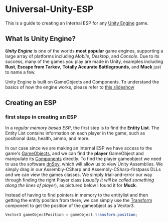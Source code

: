 # Universal-Unity-ESP
This is a guide to creating an Internal ESP for any [Unity Engine](https://en.wikipedia.org/wiki/Unity_(game_engine)) game.


## What Is Unity Engine?
***Unity Engine*** is one of the worlds **most popular** game engines, supporting a large array of platforms including *Mobile*, *Desktop*, and *Console*. Due to its success, many of the games you play are made in Unity, examples including **Rust**, **Escape from Tarkov**, **Totally Accurate Battlegrounds**, and **Muck** just to name a few. 

Unity Engine is built on GameObjects and Components. To understand the basics of how the engine works, please refer to [this slideshow](https://docs.google.com/presentation/d/1WvvUawFCj1t6eMqJY-LkWjJ2yWhQhqUnKAMLNBLQ2pM/edit?usp=sharing)   

## Creating an ESP

### first steps in creating an ESP
In a *regular memory based ESP*, the first step is to find the **Entity List**. The Entity List contains information on each player in the game, such as positional data, health, ammo, and more. 

In our case since we are making an Internal ESP we have access to the game's [GameObjects](https://docs.unity3d.com/ScriptReference/GameObject.html), and we can find the **player** GameObject and manipulate its [Components](https://docs.unity3d.com/ScriptReference/Component.html) directly. To find the player gameobject we need to use the software [dnSpy](https://github.com/dnSpy/dnSpy), which will allow us to view Unity Assemblies. We simply drag in our Assembly-CSharp and Assembly-CSharp-firstpass DLLs and we can view the games classes. We simply trial-and-error our way through finding the right Player class (*usually it will be called something along the lines of player*), as pictured below I found it for **Muck**.

Instead of having to find pointers in memory to the entitylist and then getting the entity position from there, we can simply use the [Transform](https://docs.unity3d.com/ScriptReference/Transform.html) component to get the position of the gameobject as a Vector3. 
```csharp
Vector3 gameObjectPosition = gameObject.transform.position;
```
